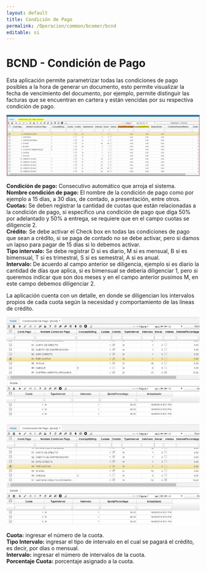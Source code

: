```yaml
---
layout: default
title: Condición de Pago
permalink: /Operacion/common/bcomer/bcnd
editable: si
---
```


# BCND - Condición de Pago

Esta aplicación permite parametrizar todas las condiciones de pago posibles a la hora de generar un documento, esto permite visualizar la fecha de vencimiento del documento, por ejemplo, permite distinguir las facturas que se encuentran en cartera y están vencidas por su respectiva condición de pago.  

![](bcnd3.png)

**Condición de pago:** Consecutivo automático que arroja el sistema.  
**Nombre condición de pago:** El nombre de la condición de pago como por ejemplo a 15 días, a 30 días, de contado, a presentación, entre otros.  
**Cuotas:** Se deben registrar la cantidad de cuotas que están relacionadas a la condición de pago, si especifico una condición de pago que diga 50% por adelantado y 50% a entrega, se requiere que en el campo cuotas se diligencie 2.  
**Crédito:** Se debe activar el Check box en todas las condiciones de pago que sean a crédito, si se paga de contado no se debe activar, pero si damos un lapso para pagar de 15 días si lo debemos activar.  
**Tipo intervalo:** Se debe registrar D si es diario, M si es mensual, B si es bimensual, T si es trimestral, S si es semestral, A si es anual.  
**Intervalo:** De acuerdo al campo anterior se diligencia, ejemplo si es diario la cantidad de días que aplica, si es bimensual se debería diligenciar 1, pero si queremos indicar que son dos meses y en el campo anterior pusimos M, en este campo debemos diligenciar 2.  

La aplicación cuenta con un detalle, en donde se diligencian los intervalos propios de cada cuota según la necesidad y comportamiento de las líneas de crédito.  

![](bcnd11.png)

![](bcnd11.png)


**Cuota:** ingresar el número de la cuota.  
**Tipo Intervalo:** ingresar el tipo de intervalo en el cual se pagará el crédito, es decir, por días o mensual.  
**Intervalo:** ingresar el número de intervalos de la cuota.  
**Porcentaje Cuota:** porcentaje asignado a la cuota.  
